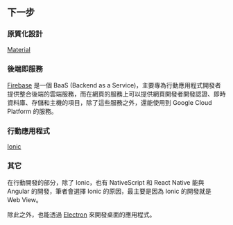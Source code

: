 ## 下一步

### 原質化設計

[Material](https://material.angular.io/)

### 後端即服務

[Firebase](https://firebase.google.com/) 是一個 BaaS (Backend as a Service)，主要專為行動應用程式開發者提供整合後端的雲端服務，而在網頁的服務上可以提供網頁開發者開發認證、即時資料庫、存儲和主機的項目，除了這些服務之外，還能使用到 Google Cloud Platform 的服務。

### 行動應用程式

[Ionic](http://ionicframework.com/)

### 其它

在行動開發的部分，除了 Ionic，也有 NativeScript 和 React Native 能與 Angular 的開發，筆者會選擇 Ionic 的原因，最主要是因為 Ionic 的開發就是 Web View。

除此之外，也能透過 [Electron](http://electron.atom.io/) 來開發桌面的應用程式。
